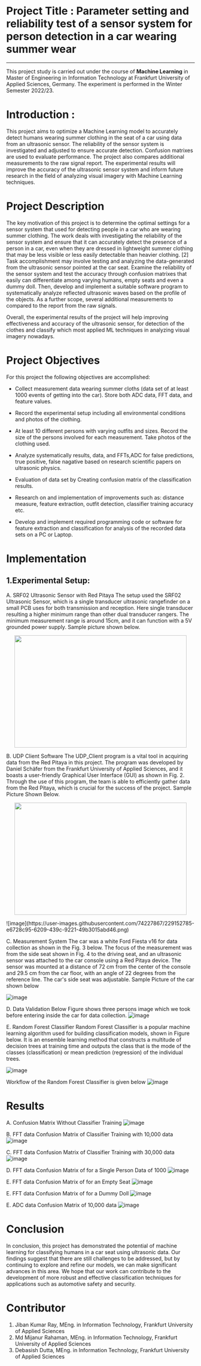 # Project Title : Parameter setting and reliability test of a sensor system for person detection in a car wearing summer wear
-----------------------------------------------------------------------------------------------------------------------------
This project study is carried out under the course of **Machine Learning** in Master of Engineering in Information Technology at Frankfurt University of Applied Sciences, Germany. The experiment is performed in the Winter Semester 2022/23.

# Introduction : 

This project aims to optimize a Machine Learning model to accurately detect humans wearing summer clothing in the seat of a car using data from an ultrasonic sensor. The reliability of the sensor system is investigated and adjusted to ensure accurate detection. Confusion matrixes are used to evaluate performance. The project also compares additional measurements to the raw signal report. The experimental results will improve the accuracy of the ultrasonic sensor system and inform future research in the field of analyzing visual imagery with Machine Learning techniques.

**Project Description**
========================

The key motivation of this project is to determine the optimal settings for a sensor system that used for detecting people in a car who are wearing summer clothing. The work deals with investigating the reliability of the sensor system and ensure that it can accurately detect the presence of a person in a car, even when they are dressed in lightweight summer clothing that may be less visible or less easily detectable than heavier clothing. [2] Task accomplishment may involve testing and analyzing the data-generated from the ultrasonic sensor pointed at the car seat. Examine the reliability of the sensor system and test the accuracy through confusion matrixes that easily can differentiate among varying humans, empty seats and even a dummy doll. Then, develop and implement a suitable software program to systematically analyze reflected ultrasonic waves based on the profile of the objects. As a further scope, several additional measurements to compared to the report from the raw signals.

Overall, the experimental results of the project will help improving effectiveness and accuracy of the ultrasonic sensor, for detection of the clothes and classify which most applied ML techniques in analyzing visual imagery nowadays.


**Project Objectives**
========================

For this project the following objectives are accomplished:

-	 Collect measurement data wearing summer cloths (data set of at least 1000 events of getting into the car). Store both ADC data, FFT data, and feature values.

-	 Record the experimental setup including all environmental conditions and photos of the clothing.

-	 At least 10 different persons with varying outfits and sizes. Record the size of the persons involved for each measurement. Take photos of the clothing used.

-  Analyze systematically results, data, and FFTs,ADC for false predictions, true positive, false nagative based on research scientific papers on ultrasonic physics.

-	 Evaluation of data set by Creating confusion matrix of the classification results.

-	 Research on and implementation of improvements such as: distance measure, feature extraction, outfit detection, classifier training accuracy etc.

-   Develop and implement required programming code or software for feature extraction and classification for analysis of the recorded data sets on a PC or Laptop.


**Implementation**
==================

1.Experimental Setup:
--------------------------------
A.	SRF02 Ultrasonic Sensor with Red Pitaya
The setup used the SRF02 Ultrasonic Sensor, which is a single transducer ultrasonic rangefinder on a small PCB uses for both transmission and reception. Here single transducer resulting a higher minimum range than other dual transducer rangers. The minimum measurement range is around 15cm, and it can function with a 5V grounded power supply. Sample picture shown below.

<p align="center">
  <img width="460" height="300" src="https://user-images.githubusercontent.com/74227867/229152556-8a63117c-9546-4423-a55e-53e52e278c9c.png">
</p>


B.	UDP Client Software
The UDP_Client program is a vital tool in acquiring data from the Red Pitaya in this project. The program was developed by Daniel Schäfer from the Frankfurt University of Applied Sciences, and it boasts a user-friendly Graphical User Interface (GUI) as shown in Fig. 2. Through the use of this program, the team is able to efficiently gather data from the Red Pitaya, which is crucial for the success of the project. Sample Picture Shown Below.

<p align="center">
  <img width="460" height="300" src="https://user-images.githubusercontent.com/74227867/229152785-e6728c95-6209-439c-9221-49b3015abd46.png">
</p>
![image](https://user-images.githubusercontent.com/74227867/229152785-e6728c95-6209-439c-9221-49b3015abd46.png)

C.	Measurement System
The car was a white Ford Fiesta v16 for data collection as shown in the Fig. 3 below. The focus of the measurement was from the side seat shown in Fig. 4 to the driving seat, and an ultrasonic sensor was attached to the car console using a Red Pitaya device. The sensor was mounted at a distance of 72 cm from the center of the console and 29.5 cm from the car floor, with an angle of 22 degrees from the reference line. The car's side seat was adjustable. Sample Picture of the car shown below

![image](https://user-images.githubusercontent.com/74227867/229152982-adbaf259-fb8e-4387-980c-95552fa576a8.png)

D.	Data Validation
Below Figure shows three persons image which we took before entering inside the car for data collection.
![image](https://user-images.githubusercontent.com/74227867/229153313-f2cab58f-546a-41fd-a786-183efc5c0452.png)  

E.	Random Forest Classifier
Random Forest Classifier is a popular machine learning algorithm used for building classification models, shown in Figure below. It is an ensemble learning method that constructs a multitude of decision trees at training time and outputs the class that is the mode of the classes (classification) or mean prediction (regression) of the individual trees.

![image](https://user-images.githubusercontent.com/74227867/229153547-10233b19-6f05-4682-a0dd-7e3d863758fe.png)

Workflow of the Random Forest Classifier is given below
![image](https://user-images.githubusercontent.com/74227867/229153609-a0cd22fa-960c-4dc8-99b2-0d249eb24190.png)


**Results**
==============

A.	Confusion Matrix Without Classifier Training
![image](https://user-images.githubusercontent.com/74227867/229154075-4eba4984-b66b-4932-ba21-ca2dcf1be0ab.png)

B.	FFT data Confusion Matrix of Classifier Training with 10,000 data
![image](https://user-images.githubusercontent.com/74227867/229154435-ebbcdf8a-0915-4510-b43f-fae6aaf610a1.png)

C.  FFT data Confusion Matrix of Classifier Training with 30,000 data
![image](https://user-images.githubusercontent.com/74227867/229154563-5b4089b1-7d2c-4ea7-8091-e215c90f5164.png)

D.  FFT data Confusion Matrix of for a Single Person Data of 1000
![image](https://user-images.githubusercontent.com/74227867/229154683-fbe06e14-be81-4d22-b8e2-580d20f58439.png)

E.  FFT data Confusion Matrix of for an Empty Seat
![image](https://user-images.githubusercontent.com/74227867/229154844-43eae168-4b1c-4d7a-a448-c3601944c765.png)

E.  FFT data Confusion Matrix of for a Dummy Doll
![image](https://user-images.githubusercontent.com/74227867/229155069-d3d52d76-f721-4e39-b6d4-013fa99d12e1.png)

E.  ADC data Confusion Matrix of 10,000 data
![image](https://user-images.githubusercontent.com/74227867/229155183-d301f8e0-93c7-4a7a-9524-403b617ed4de.png)

**Conclusion**
==============

In conclusion, this project has demonstrated the potential of machine learning for classifying humans in a car seat using ultrasonic data. Our findings suggest that there are still challenges to be addressed, but by continuing to explore and refine our models, we can make significant advances in this area. We hope that our work can contribute to the development of more robust and effective classification techniques for applications such as automotive safety and security.


**Contributor**
===============
1. Jiban Kumar  Ray, MEng. in Information Technology, Frankfurt University of Applied Sciences
2. Md Mijanur Rahaman, MEng. in Information Technology, Frankfurt University of Applied Sciences
3. Debasish Dutta, MEng. in Information Technology, Frankfurt University of Applied Sciences
